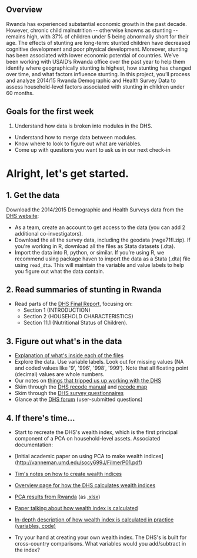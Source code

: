 ## Overview
Rwanda has experienced substantial economic growth in the past decade.  However, chronic child malnutrition -- otherwise knowns as stunting -- remains high, with 37% of children under 5 being abnormally short for their age. The effects of stunting are long-term: stunted children have decreased cognitive development and poor physical development. Moreover, stunting has been associated with lower economic potential of countries. We’ve been working with USAID’s Rwanda office over the past year to help them identify where geographically stunting is highest, how stunting has changed over time, and what factors influence stunting.
In this project, you’ll process and analyze 2014/15 Rwanda Demographic and Health Survey Data to assess household-level factors associated with stunting in children under 60 months.


## Goals for the first week
1. Understand how data is broken into modules in the DHS.
* Understand how to merge data between modules.
* Know where to look to figure out what are variables.
* Come up with questions you want to ask us in our next check-in

# Alright, let's get started.

## 1. Get the data
Download the 2014/2015 Demographic and Health Surveys data from the [DHS website](http://dhsprogram.com/data/dataset/Rwanda_Standard-DHS_2015.cfm?flag=0):

* As a team, create an account to get access to the data (you can add 2 additional co-investigators).
* Download the all the survey data, including the geodata (rwge71fl.zip). If you're working in R, download all the files as Stata datasets (.dta).
* Import the data into R, python, or similar. If you’re using R, we recommend using package haven to import the data as a Stata (.dta) file using `read_dta`. This will maintain the variable and value labels to help you figure out what the data contain.

## 2. Read summaries of stunting in Rwanda
* Read parts of the [DHS Final Report](http://dhsprogram.com/publications/publication-FR316-DHS-Final-Reports.cfm), focusing on: 
  * Section 1 (INTRODUCTION)
  * Section 2 (HOUSEHOLD CHARACTERISTICS)
  * Section 11.1 (Nutritional Status of Children).

## 3. Figure out what's in the data
* [Explanation of what's inside each of the files](http://dhsprogram.com/data/Dataset-Types.cfm)
* Explore the data. Use variable labels. Look out for missing values (NA and coded values like '9', '996', '998', '999'). Note that all floating point (decimal) values are whole numbers.
* Our notes on [things that tripped us up working with the DHS](https://github.com/tessam30/RwandaLAM/wiki/DHS-variable-notes)
* Skim through the [DHS recode manual](http://www.dhsprogram.com/pubs/pdf/DHSG4/Recode6_DHS_22March2013_DHSG4.pdf) and [recode map](http://www.dhsprogram.com/pubs/pdf/DHSG4/Recode6_Map_22March2013_DHSG4.pdf)
* Skim through the [DHS survey questionnaires](http://www.dhsprogram.com/publications/publication-DHSQ7-DHS-Questionnaires-and-Manuals.cfm)
* Glance at the [DHS forum](http://userforum.dhsprogram.com/) (user-submitted questions)

## 4. If there's time...
* Start to recreate the DHS's wealth index, which is the first principal component of a PCA on household-level assets.  Associated documentation:
 * [Initial academic paper on using PCA to make wealth indices] (http://vanneman.umd.edu/socy699J/FilmerP01.pdf)
 * [Tim's notes on how to create wealth indices](https://github.com/tessam30/Tools/blob/master/Methods/Wealth.Indices.md)
 * [Overview page for how the DHS calculates wealth indices](http://www.dhsprogram.com/topics/wealth-index/Wealth-Index-Construction.cfm)
 * [PCA results from Rwanda](http://www.dhsprogram.com/programming/wealth%20index/Rwanda%20DHS%202014-15/Rwanda%20DHS%202014-15.pdf) (as [.xlsx](http://www.dhsprogram.com/programming/wealth%20index/Rwanda%20DHS%202014-15/Rwanda%20DHS%202014-15.xlsx))
 * [Paper talking about how wealth index is calculated](https://dhsprogram.com/pubs/pdf/CR6/CR6.pdf)
 * [In-depth description of how wealth index is calculated in practice (variables, code)](http://www.dhsprogram.com/programming/wealth%20index/Steps_to_constructing_the_new_DHS_Wealth_Index.pdf)

* Try your hand at creating your own wealth index. The DHS's is built for cross-country comparisons.  What variables would you add/subtract in the index?
